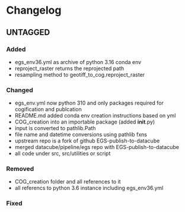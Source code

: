 # Changelog

## UNTAGGED
### Added
 - egs_env36.yml as archive of python 3.16 conda env
 - reproject_raster returns the reprojected path
 - resampling method to geotiff_to_cog.reproject_raster
### Changed
 - egs_env.yml now python 310 and only packages required for cogification and publcation
 - README.md added conda env creation instructions based on yml
 - COG_creation into an importable package (added __init__.py)
 - input is converted to pathlib.Path
 - file name and datetime conversions using pathlib fxns
 - upstream repo is a fork of github EGS-publish-to-datacube
 - merged datacube/pipeline/egs repo with EGS-publish-to-datacube
 - all code under src, src/utilities or script
### Removed
- COG_creation folder and all references to it
- all referencs to python 3.6 instance including egs_env36.yml
### Fixed